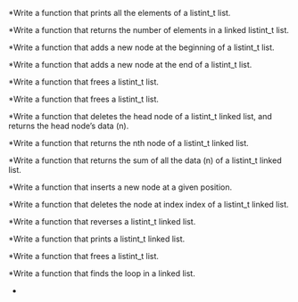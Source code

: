 *Write a function that prints all the elements of a listint_t list.

*Write a function that returns the number of elements in a linked listint_t list.

*Write a function that adds a new node at the beginning of a listint_t list.

*Write a function that adds a new node at the end of a listint_t list.

*Write a function that frees a listint_t list.

*Write a function that frees a listint_t list.

*Write a function that deletes the head node of a listint_t linked list, and returns the head node’s data (n).

*Write a function that returns the nth node of a listint_t linked list.

*Write a function that returns the sum of all the data (n) of a listint_t linked list.

*Write a function that inserts a new node at a given position.

*Write a function that deletes the node at index index of a listint_t linked list.

*Write a function that reverses a listint_t linked list.

*Write a function that prints a listint_t linked list.

*Write a function that frees a listint_t list.

*Write a function that finds the loop in a linked list.

*
